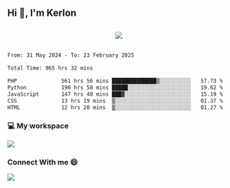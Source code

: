 ## Hi 👋, I'm Kerlon

<p align="center" style="margin: 30px;">
 
 <img src="https://skillicons.dev/icons?i=html,css,bootstrap,js,nodejs,jquery,python,flask,php,mysql,lua,sqlite,firebase">


</p>
<!--START_SECTION:waka-->

```txt
From: 31 May 2024 - To: 23 February 2025

Total Time: 965 hrs 32 mins

PHP              561 hrs 56 mins ██████████████▒░░░░░░░░░░   57.73 %
Python           190 hrs 58 mins █████░░░░░░░░░░░░░░░░░░░░   19.62 %
JavaScript       147 hrs 48 mins ███▓░░░░░░░░░░░░░░░░░░░░░   15.19 %
CSS              13 hrs 19 mins  ▒░░░░░░░░░░░░░░░░░░░░░░░░   01.37 %
HTML             12 hrs 20 mins  ▒░░░░░░░░░░░░░░░░░░░░░░░░   01.27 %
```

<!--END_SECTION:waka-->


<p align="center">
 <h3>💻 My workspace</h3>
    <img src="https://skillicons.dev/icons?i=mint" />
</p>

<p align="center">
 <h3>Connect With me 😄</h3> 
    <a href="https://www.linkedin.com/in/kerlon-fernandes"><img src="https://skillicons.dev/icons?i=linkedin" />
  </a>
</p>



